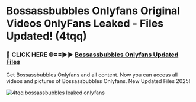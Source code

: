 # Bossassbubbles Onlyfans Original Videos 0nlyFans Leaked - Files Updated! (4tqq)

<h3>🔴 CLICK HERE 🌐==►► <a href="https://tinyurl.com/4seja8ks" rel="nofollow">Bossassbubbles Onlyfans Updated Files</a></h3>

Get Bossassbubbles Onlyfans and all content. Now you can access all videos and pictures of Bossassbubbles Onlyfans. New Updated Files 2025!

[![4tqq](https://i.imgur.com/EWjZXRe.gif)](https://tinyurl.com/4seja8ks)
bossassbubbles leaked onlyfans